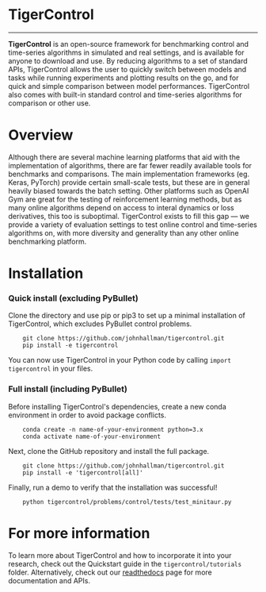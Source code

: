 # TigerControl
**********

**TigerControl** is an open-source framework for benchmarking control and time-series algorithms in simulated and real settings, and is available for anyone to download and use. By reducing algorithms to a set of standard APIs, TigerControl allows the user to quickly switch between models and tasks while running experiments and plotting results on the go, and for quick and simple comparison between model performances. TigerControl also comes with built-in standard control and time-series algorithms for comparison or other use.


Overview
========

Although there are several machine learning platforms that aid with the implementation of algorithms, there are far fewer readily available tools for benchmarks and comparisons. The main implementation frameworks (eg. Keras, PyTorch) provide certain small-scale tests, but these are in general heavily biased towards the batch setting. Other platforms such as OpenAI Gym are great for the testing of reinforcement learning methods, but as many online algorithms depend on access to interal dynamics or loss derivatives, this too is suboptimal. TigerControl exists to fill this gap — we provide a variety of evaluation settings to test online control and time-series algorithms on, with more diversity and generality than any other online benchmarking platform.


Installation
============

### Quick install (excluding PyBullet)

Clone the directory and use pip or pip3 to set up a minimal installation of TigerControl, which excludes PyBullet control problems.

```
    git clone https://github.com/johnhallman/tigercontrol.git
    pip install -e tigercontrol
```

You can now use TigerControl in your Python code by calling `import tigercontrol` in your files. 


### Full install (including PyBullet)

Before installing TigerControl's dependencies, create a new conda environment in order to avoid package conflicts.

```
    conda create -n name-of-your-environment python=3.x
    conda activate name-of-your-environment
```

Next, clone the GitHub repository and install the full package.

```
    git clone https://github.com/johnhallman/tigercontrol.git
    pip install -e 'tigercontrol[all]'
```

Finally, run a demo to verify that the installation was successful!

```
    python tigercontrol/problems/control/tests/test_minitaur.py
```


For more information
====================

To learn more about TigerControl and how to incorporate it into your research, check out the Quickstart guide in the ```tigercontrol/tutorials``` folder. Alternatively, check out our [readthedocs](https://tigercontrol.readthedocs.io/en/latest/) page for more documentation and APIs.

